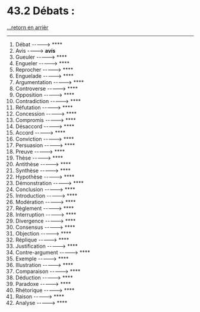 # 43.2 Débats : 

[...retorn en arrièr](../../../menu_fiches.md)

---

1. Débat  -----> ****
2. Avis ----> **avís**
3. Gueuler -----> ****
4. Engueler -----> ****
5. Reprocher -----> ****
6. Enguelade -----> ****
6. Argumentation   -----> ****
7. Controverse   -----> ****
8. Opposition   -----> ****
9. Contradiction   -----> ****
10. Réfutation   -----> ****
11. Concession   -----> ****
12. Compromis   -----> ****
13. Désaccord   -----> ****
12. Accord   -----> ****
13. Conviction   -----> ****
14. Persuasion   -----> ****
15. Preuve   -----> ****
16. Thèse   -----> ****
17. Antithèse   -----> ****
18. Synthèse   -----> ****
19. Hypothèse   -----> ****
20. Démonstration   -----> ****
21. Conclusion   -----> ****
22. Introduction   -----> ****
23. Modération   -----> ****
24. Règlement   -----> ****
23. Interruption   -----> ****
24. Divergence   -----> ****
25. Consensus   -----> ****
26. Objection   -----> ****
27. Réplique   -----> ****
28. Justification   -----> ****
29. Contre-argument   -----> ****
30. Exemple   -----> ****
31. Illustration   -----> ****
32. Comparaison   -----> ****
33. Déduction   -----> ****
34. Paradoxe   -----> ****
35. Rhétorique   -----> ****
36. Raison   -----> ****
37. Analyse   -----> ****